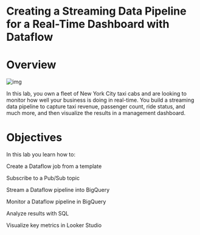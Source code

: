 # Creating a Streaming Data Pipeline for a Real-Time Dashboard with Dataflow

# Overview

![img](https://miro.medium.com/v2/resize:fit:1400/1*k8wAUqpFjkmrulVGK8H-NA.png)

In this lab, you own a fleet of New York City taxi cabs and are looking to monitor how well your business is doing in real-time. You build a streaming data pipeline to capture taxi revenue, passenger count, ride status, and much more, and then visualize the results in a management dashboard.

# Objectives

In this lab you learn how to:

Create a Dataflow job from a template

Subscribe to a Pub/Sub topic

Stream a Dataflow pipeline into BigQuery

Monitor a Dataflow pipeline in BigQuery

Analyze results with SQL

Visualize key metrics in Looker Studio
